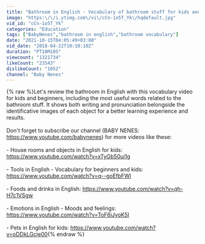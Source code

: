 ```yaml
---
title: "Bathroom in English - Vocabulary of bathroom stuff for kids and beginners"
image: "https:\/\/i.ytimg.com\/vi\/cCn-1o5T_Yk\/hqdefault.jpg"
vid_id: "cCn-1o5T_Yk"
categories: "Education"
tags: ["BabyNenes","bathroom in english","bathroom vocabulary"]
date: "2021-10-15T04:05:49+03:00"
vid_date: "2018-04-22T10:10:10Z"
duration: "PT10M10S"
viewcount: "1321734"
likeCount: "23543"
dislikeCount: "1052"
channel: "Baby Nenes"
---
```

{% raw %}Let's review the bathroom in English with this vocabulary video for kids and beginners, including the most useful words related to the bathroom stuff. It shows both writing and pronunciation belongside the identificative images of each object for a better learning experience and results.<br /><br />Don't forget to subscribe our channel (BABY NENES: <a rel="nofollow" target="blank" href="https://www.youtube.com/babynenes)">https://www.youtube.com/babynenes)</a> for more videos like these:<br /><br />- House rooms and objects in English for kids: <a rel="nofollow" target="blank" href="https://www.youtube.com/watch?v=xTyGb50ui1g">https://www.youtube.com/watch?v=xTyGb50ui1g</a><br /><br />- Tools in English - Vocabulary for beginners and kids: <a rel="nofollow" target="blank" href="https://www.youtube.com/watch?v=q--goEfbFWI">https://www.youtube.com/watch?v=q--goEfbFWI</a><br /><br />- Foods and drinks in English: <a rel="nofollow" target="blank" href="https://www.youtube.com/watch?v=qh-H7c1VSgw">https://www.youtube.com/watch?v=qh-H7c1VSgw</a><br /><br />- Emotions in English - Moods and feelings: <a rel="nofollow" target="blank" href="https://www.youtube.com/watch?v=ToF6iJyoK5I">https://www.youtube.com/watch?v=ToF6iJyoK5I</a><br /><br />- Pets in English for kids: <a rel="nofollow" target="blank" href="https://www.youtube.com/watch?v=oDDkLGcje00">https://www.youtube.com/watch?v=oDDkLGcje00</a>{% endraw %}
